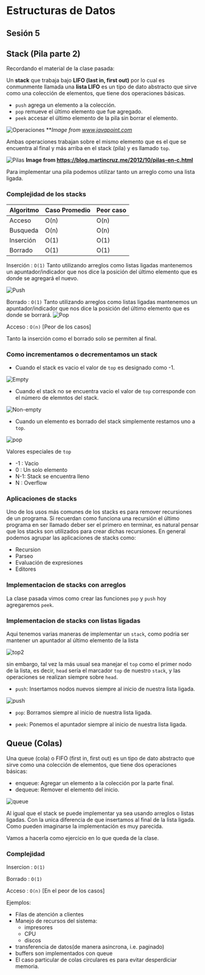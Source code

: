 # Estructuras de Datos
## Sesión 5

## Stack (Pila parte 2)

Recordando el material de la clase pasada:

Un **stack** que trabaja bajo **LIFO (last in, first out)** por lo cual es conmunmente llamada una **lista LIFO** es un tipo de dato abstracto que 
sirve como una colecci&oacute;n de elementos, que tiene dos operaciones básicas.
- `push` agrega un elemento a la colecci&oacute;n.
- `pop` remueve el &uacute;ltimo elemento que fue agregado.
- `peek` accesar el &uacute;ltimo elemento de la pila sin borrar el elemento.

![Operaciones](images/ds-stack-introduction.png)
***Image from www.javapoint.com*

Ambas operaciones trabajan sobre el mismo elemento que es el que se encuentra al final y más arriba en el stack (pila) y es llamado `top`.

![Pilas](images/pilas_cpp.jpg)
**Image from https://blog.martincruz.me/2012/10/pilas-en-c.html**

Para implementar una pila podemos utilizar tanto un arreglo como una lista ligada.

### Complejidad de los stacks
| Algoritmo     | Caso Promedio | Peor caso |
| ------------- |---------------| ----------|
| Acceso        | O(n)          | O(n)      |
| Busqueda      | O(n)          | O(n)      |
| Inserción     | O(1)          | O(1)      |
| Borrado       | O(1)          | O(1)      |

Inserci&oacute;n : `O(1)` Tanto utilizando arreglos como listas ligadas mantenemos un apuntador/indicador que nos dice la posici&oacute;n del &uacute;ltimo elemento que es donde se agregar&aacute; el nuevo.

![Push](images/ds-stack-introduction2.png)

Borrado :  `O(1)` Tanto utilizando arreglos como listas ligadas mantenemos un apuntador/indicador que nos dice la posici&oacute;n del &uacute;ltimo elemento que es donde se borrar&aacute;.
![Pop](images/ds-stack-introduction3.png)


Acceso : `O(n)` [Peor de los casos] 

Tanto la inserci&oacute;n como el borrado solo se permiten al final.

### Como incrementamos o decrementamos un stack

- Cuando el stack es vacio el valor de `top` es designado como -1.

![Empty](images/ds-stack-introduction-empty-stack.png)

- Cuando el stack no se encuentra vacio el valor de `top` corresponde con el n&uacute;mero de elemntos del stack.

![Non-empty](images/ds-stack-introduction-not-empty-stack.png)

- Cuando un elemento es borrado del stack simplemente restamos uno a `top`.

![pop](images/ds-stack-introduction-deletion-element.png)


Valores especiales de `top`
- -1 :	Vacio
- 0  :	Un solo elemento
- N-1:	Stack se encuentra lleno
- N  :	Overflow

### Aplicaciones de stacks

Uno de los usos m&aacute;s comunes de los stacks es para remover recursiones de un programa. Si recuerdan como funciona una recursi&oacute;n el &uacute;ltimo programa en ser llamado deber ser el primero en terminar, es natural pensar que los stacks son utilizados para crear dichas recursiones. En general podemos agrupar las aplicaciones de stacks como:

- Recursion
- Parseo
- Evaluaci&oacute;n de expresiones
- Editores


### Implementacion de stacks con arreglos

La clase pasada vimos como crear las funciones `pop` y `push` hoy agregaremos `peek`.

### Implementacion de stacks con listas ligadas
Aqui tenemos varias maneras de implementar un `stack`, como podria ser mantener un apuntador al &uacute;ltimo elemento de la lista

![top2](images/ds-linked-list-implementation-stack.png)


sin embargo, tal vez la m&aacute;s usual sea manejar el `top` como el primer nodo de la lista, es decir, `head` ser&iacute;a el marcador `top` de nuestro `stack`, y las operaciones se realizan siempre sobre `head`.


- `push`: Insertamos nodos nuevos siempre al inicio de nuestra lista ligada. 

![push](images/ds-linked-list-implementation-stack2.png)

- `pop`: Borramos siempre al inicio de nuestra lista ligada.

- `peek`: Ponemos el apuntador siempre al inicio de nuestra lista ligada.

## Queue (Colas)

Una queue (cola) o FIFO (first in, first out) es un tipo de dato abstracto que sirve como una colecci&oacute;n de elementos, que tiene dos operaciones b&aacute;sicas:
- enqueue:  Agregar un elemento a la colecci&oacute;n por la parte final.
- dequeue: Remover el elemento del inicio.

![queue](images/queue.png)

Al igual que el stack se puede implementar ya sea usando arreglos o listas ligadas. Con la unica diferencia de que insertamos al final de la lista ligada. Como  pueden imaginarse la implementaci&oacute;n es muy parecida. 

Vamos a hacerla como ejercicio en lo que queda de la clase.

### Complejidad
Insercion : `O(1)`

Borrado  : `O(1)`

Acceso : `O(n)` [En el peor de los casos]

Ejemplos:
- Filas de atenci&oacute;n a clientes
- Manejo de recursos del sistema:
    - impresores
    - CPU
    - discos
- transferencia de datos(de manera asincrona, i.e. paginado)
- buffers son implementados con queue
- El caso particular de colas circulares es para evitar desperdiciar memoria.
